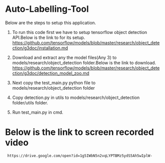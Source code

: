 # Auto-Labelling-Tool

Below are the steps to setup this application.
1. To run this code first we have to setup tensorflow object detection API.Below is the link to for its setup.
               https://github.com/tensorflow/models/blob/master/research/object_detection/g3doc/installation.md

2. Download and extract any the model files(Any 3) to models/research/object_detection folder.Below is the link to download.
               https://github.com/tensorflow/models/blob/master/research/object_detection/g3doc/detection_model_zoo.md

3. Next copy the test_main.py python file to models/research/object_detection folder

4. Copy detection.py in utils to models/research/object_detection folder/utils folder.

5. Run test_main.py in cmd.

# Below is the link to screen recorded video
     https://drive.google.com/open?id=1g5IWbN5n2vqLYPTBMz5ydS5Ah5wIplW-


 
